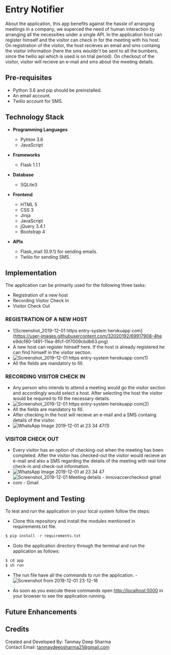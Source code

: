 # Entry Notifier

About the application, this app benefits against the hassle of arranging meetings in a company, we superced the need of human interaction by arranging all the necessities under a single API. In the application host can register himself and the visitor can check in for the meeting with his host. On registration of the visitor, the host recieves an email and sms containg the visitor information (here the sms wouldn't be sent to all the bumbers, since the twilio api which is used is on trial period). On checkout of the visitor, visitor will recieve an e-mail and sms about the meeting details.

## Pre-requisites

- Python 3.6 and pip should be preinstalled.
- An email account.
- Twilio account for SMS. 

## Technology Stack

- **Programming Languages**
    - Pyhton 3.6
    - JavaScript

- **Frameworks**
    - Flask 1.1.1

- **Database**
    - SQLite3

- **Frontend**
    - HTML 5
    - CSS 3
    - Jinja
    - JavaScript
    - jQuery 3.4.1
    - Bootstrap 4

- **APIs**
    - Flask_mail (0.9.1) for sending emails.
    - Twilio for sending SMS.

## Implementation

The application can be primarily used for the following three tasks:

- Registration of a new host
- Recording Visitor Check In
- Visitor Check Out

### REGISTRATION OF A NEW HOST

- ![Screenshot_2019-12-01 https entry-system herokuapp com](https://user-images.githubusercontent.com/32020192/69917908-4he e9dcf80-1491-11ea-8fcf-0f7009cbdb63.png)
- A new host can register himself here. If the host is already registered he can find himself in the visitor section.
- ![Screenshot_2019-12-01 https entry-system herokuapp com(1)](https://user-images.githubusercontent.com/32020192/69917944-edc2c700-1491-11ea-9704-44ae8202c891.png)
- All the fields are mandatory to fill.

### RECORDING VISITOR CHECK IN
- Any person who intends to attend a meeting would go the visitor section and accordingly would select a host. After selecting the host the visitor would be required to fill the necessary details. 
- ![Screenshot_2019-12-01 https entry-system herokuapp com(2)](https://user-images.githubusercontent.com/32020192/69917992-a38e1580-1492-11ea-8b7f-665d7e2e01a7.png)
- All the fields are mandatory to fill.
- After checking in the host will recieve an e-mail and a SMS containg details of the visitor.
- ![WhatsApp Image 2019-12-01 at 23 34 47(1)](https://user-images.githubusercontent.com/32020192/69918086-d389e880-1493-11ea-94c1-81b3205689b9.jpeg)

### VISITOR CHECK OUT
- Every visitor has an option of checking-out when the meeting has been completed. After the visitor has checked-out the visitor would recieve an e-mail and also a SMS regarding the details of the meeting with real time check-in and check-out information.
- ![WhatsApp Image 2019-12-01 at 23 34 47](https://user-images.githubusercontent.com/32020192/69918134-4b581300-1494-11ea-9e39-461862c838a0.jpeg)
- ![Screenshot_2019-12-01 Meeting details - innovaccercheckout gmail com - Gmail](https://user-images.githubusercontent.com/32020192/69918135-4bf0a980-1494-11ea-814c-742004ece1c6.png)



## Deployment and Testing

To test and run the application on your local system follow the steps:
- Clone this repository and install the modules mentioned in requirements.txt file.

```python
$ pip install -r requirements.txt
```

- Goto the application directory through the terminal and run the application as follows:

```python
$ cd app
$ sh run
```
- The run file have all the commands to run the application.
-![Screenshot from 2019-12-01 23-12-18](https://user-images.githubusercontent.com/32020192/69917830-822c2a00-1490-11ea-8a4c-0ae611e9fadd.png)

- As soon as you execute these commands open [http://localhost:5000](http://localhost:5000) in your browser to see the application running.


## Future Enhancements


## Credits

Created and Developed By: Tanmay Deep Sharma  
Contact Email: tanmaydeepsharma21@gmail.com
